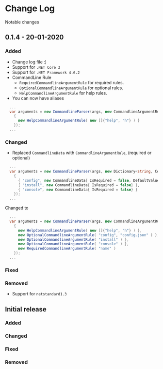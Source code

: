 # Change Log

Notable changes

## 0.1.4 - 20-01-2020

### Added

- Change log file :)
- Support for `.NET Core 3`
- Support for `.NET Framework 4.6.2`
- CommandLine Rule
  - `RequiredCommandlineArgumentRule` for required rules.
  - `OptionalCommandlineArgumentRule` for optional rules.
  - `HelpCommandlineArgumentRule` for help rules.
- You can now have aliases
  
```csharp
  ...
  var arguments = new CommandlineParser(args, new CommandlineArgumentRules
    {
      new HelpCommandlineArgumentRule( new []{"help", "h"} ) }
    });
  ...
```

### Changed

- Replaced `CommandlineData` with `CommandlineArgumentRule`, (required or optional)

```csharp
  ...
  var arguments = new CommandlineParser(args, new Dictionary<string, CommandlineData>
    {
      { "config", new CommandlineData{ IsRequired = false, DefaultValue = "config.json"}},
      { "install", new CommandlineData{ IsRequired = false} },
      { "console", new CommandlineData{ IsRequired = false} }
    });
  ...
```

Changed to

```csharp
  ...
  var arguments = new CommandlineParser(args, new CommandlineArgumentRules
    {
      new HelpCommandlineArgumentRule( new []{"help", "h"} ) },
      new OptionalCommandlineArgumentRule( "config", "config.json" ) },
      new OptionalCommandlineArgumentRule( "install" ) },
      new OptionalCommandlineArgumentRule( "console" ) },
      new RequiredCommandlineArgumentRule( "name" )
    });
  ...
```

### Fixed

### Removed

- Support for `netstandard1.3`

## Initial release

### Added

### Changed

### Fixed

### Removed
